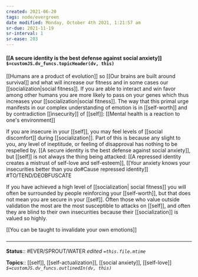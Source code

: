 ```yaml
---
created: 2021-06-20
tags: node/evergreen
date modified: Monday, October 4th 2021, 1:21:57 am
sr-due: 2021-11-19
sr-interval: 1
sr-ease: 203
---
```


#### [[A secure identity is the best defense against social anxiety]] `$=customJS.dv_funcs.topicHeader(dv, this)`

 [[Humans are a product of evolution]] so [[Our brains are built around survival]] and what will increase our fitness and in some cases  our [[socialization|social fitness]]. If you are able to interact and win favor among other humans you are more likely to pass on your genes which thus increases your [[socialization|social fitness]]. The way that this primal urge manifests in our complex understanding of emotion is in [[self-worth]] and by contradiction [[insecurity]] of [[self]]: [[Mental health is a reaction to one's environment]]

 If you are insecure in your [[self]], you may feel levels of [[social discomfort]] during [[socialization]]. Part of this is because any slight to you, any level of ineptitude, or feeling of disapproval has nothing to be respelled by. [[A secure identity is the best defense against social anxiety]], but [[self]] is not always the thing being attacked: [[A repressed identity creates a mistrust of self-love and self-esteem]], [[Your anxiety knows your insecurities better than you do#Cause repressed identity]] #TO/TEND/DEOBFUSCATE 

 If you have achieved a high level of [[socialization| social fitness]] you will often be surrounded by people reinforcing your [[self-worth]], but that does not mean you are secure in your [[self]].  Often those who value outside validation the most are the most susceptible to attacks on [[self]], and often they are blind to their own insecurities because their [[socialization]] is valued so highly. 

[[You can be taught to invalidate your own emotions]]

### <hr class="footnote"/>

**Status**:: #EVER/SPROUT/WATER 
*edited `=this.file.mtime`*

**Topics**:: [[self]], [[self-actualization]], [[social anxiety]], [[self-love]]
*`$=customJS.dv_funcs.outlinedIn(dv, this)`*

